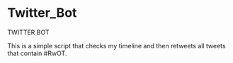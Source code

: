 # Twitter_Bot
TWITTER BOT

This is a simple script that checks my timeline and then retweets all tweets that contain #RwOT. 
